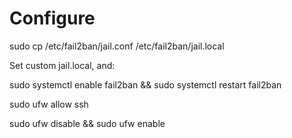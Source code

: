 # Configure

sudo cp /etc/fail2ban/jail.conf /etc/fail2ban/jail.local

Set custom jail.local, and:

sudo systemctl enable fail2ban && sudo systemctl restart fail2ban

sudo ufw allow ssh

sudo ufw disable && sudo ufw enable 
